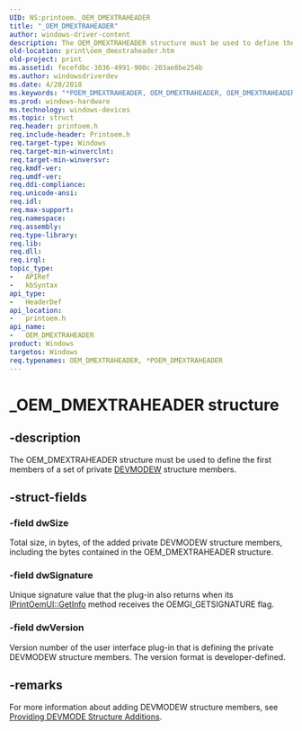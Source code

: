 ```yaml
---
UID: NS:printoem._OEM_DMEXTRAHEADER
title: "_OEM_DMEXTRAHEADER"
author: windows-driver-content
description: The OEM_DMEXTRAHEADER structure must be used to define the first members of a set of private DEVMODEW structure members.
old-location: print\oem_dmextraheader.htm
old-project: print
ms.assetid: fecefdbc-3036-4991-900c-203ae8be254b
ms.author: windowsdriverdev
ms.date: 4/20/2018
ms.keywords: "*POEM_DMEXTRAHEADER, OEM_DMEXTRAHEADER, OEM_DMEXTRAHEADER structure [Print Devices], POEM_DMEXTRAHEADER, POEM_DMEXTRAHEADER structure pointer [Print Devices], _OEM_DMEXTRAHEADER, print.oem_dmextraheader, print_unidrv-pscript_ui_f356f9c1-f867-4c53-8b12-be48da73de4f.xml, printoem/OEM_DMEXTRAHEADER, printoem/POEM_DMEXTRAHEADER"
ms.prod: windows-hardware
ms.technology: windows-devices
ms.topic: struct
req.header: printoem.h
req.include-header: Printoem.h
req.target-type: Windows
req.target-min-winverclnt: 
req.target-min-winversvr: 
req.kmdf-ver: 
req.umdf-ver: 
req.ddi-compliance: 
req.unicode-ansi: 
req.idl: 
req.max-support: 
req.namespace: 
req.assembly: 
req.type-library: 
req.lib: 
req.dll: 
req.irql: 
topic_type:
-	APIRef
-	kbSyntax
api_type:
-	HeaderDef
api_location:
-	printoem.h
api_name:
-	OEM_DMEXTRAHEADER
product: Windows
targetos: Windows
req.typenames: OEM_DMEXTRAHEADER, *POEM_DMEXTRAHEADER
---
```


# _OEM_DMEXTRAHEADER structure


## -description


The OEM_DMEXTRAHEADER structure must be used to define the first members of a set of private <a href="https://msdn.microsoft.com/library/windows/hardware/ff552837">DEVMODEW</a> structure members.


## -struct-fields




### -field dwSize

Total size, in bytes, of the added private DEVMODEW structure members, including the bytes contained in the OEM_DMEXTRAHEADER structure.


### -field dwSignature

Unique signature value that the plug-in also returns when its <a href="https://msdn.microsoft.com/library/windows/hardware/ff554178">IPrintOemUI::GetInfo</a> method receives the OEMGI_GETSIGNATURE flag.


### -field dwVersion

Version number of the user interface plug-in that is defining the private DEVMODEW structure members. The version format is developer-defined.


## -remarks



For more information about adding DEVMODEW structure members, see <a href="https://msdn.microsoft.com/7ce698f5-14c7-484d-be3d-b41c690b9576">Providing DEVMODE Structure Additions</a>. 



